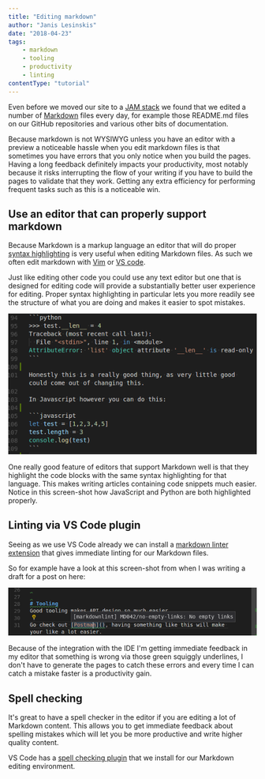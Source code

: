 ```yaml
---
title: "Editing markdown"
author: "Janis Lesinskis"
date: "2018-04-23"
tags:
    - markdown
    - tooling
    - productivity
    - linting
contentType: "tutorial"
---
```


Even before we moved our site to a [JAM stack](https://jamstack.org/) we found that we edited a number of [Markdown](https://en.wikipedia.org/wiki/Markdown) files every day, for example those README.md files on our GitHub repositories and various other bits of documentation.

Because markdown is not WYSIWYG unless you have an editor with a preview a noticeable hassle when you edit markdown files is that sometimes you have errors that you only notice when you build the pages.
Having a long feedback definitely impacts your productivity, most notably because it risks interrupting the flow of your writing if you have to build the pages to validate that they work.
Getting any extra efficiency for performing frequent tasks such as this is a noticeable win.

## Use an editor that can properly support markdown

Because Markdown is a markup language an editor that will do proper [syntax highlighting](https://en.wikipedia.org/wiki/Syntax_highlighting) is very useful when editing Markdown files. As such we often edit markdown with [Vim](https://www.vim.org/) or [VS code](https://code.visualstudio.com/).

Just like editing other code you could use any text editor but one that is designed for editing code will provide a substantially better user experience for editing. Proper syntax highlighting in particular lets you more readily see the structure of what you are doing and makes it easier to spot mistakes.

![example of syntax highlighting of code snippets when editing markdown](markdownSyntaxHighlighting.png "Syntax highlighting of embedded code snippets")

One really good feature of editors that support Markdown well is that they highlight the code blocks with the same syntax highlighting for that language. This makes writing articles containing code snippets much easier. Notice in this screen-shot how JavaScript and Python are both highlighted properly.

## Linting via VS Code plugin

Seeing as we use VS Code already we can install a [markdown linter extension](https://github.com/DavidAnson/vscode-markdownlint) that gives immediate linting for our Markdown files.

So for example have a look at this screen-shot from when I was writing a draft for a post on here:

![example of linter UX in VS Code](markdownLinter.png "VS Code markdownlint extension")

Because of the integration with the IDE I'm getting immediate feedback in my editor that something is wrong via those green squiggly underlines, I don't have to generate the pages to catch these errors and every time I can catch a mistake faster is a productivity gain.

## Spell checking

It's great to have a spell checker in the editor if you are editing a lot of Markdown content. This allows you to get immediate feedback about spelling mistakes which will let you be more productive and write higher quality content.

VS Code has a [spell checking plugin](https://github.com/Jason-Rev/vscode-spell-checker) that we install for our Markdown editing environment.
